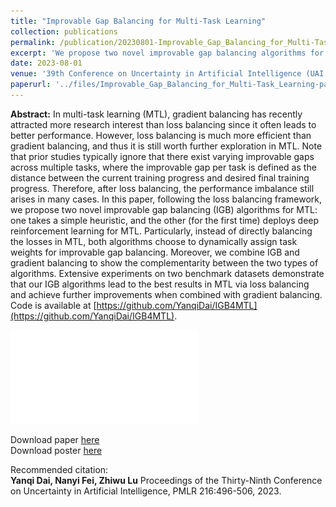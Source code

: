 ```yaml
---
title: "Improvable Gap Balancing for Multi-Task Learning"
collection: publications
permalink: /publication/20230801-Improvable_Gap_Balancing_for_Multi-Task_Learning
excerpt: 'We propose two novel improvable gap balancing algorithms for multi-task learning, instead of the classic loss balancing strategy: one takes a simple heuristic, and the other (for the first time) deploys deep reinforcement learning for MTL.'
date: 2023-08-01
venue: '39th Conference on Uncertainty in Artificial Intelligence (UAI 2023)'
paperurl: '../files/Improvable_Gap_Balancing_for_Multi-Task_Learning-paper.pdf'
---
```

**Abstract:** In multi-task learning (MTL), gradient balancing has recently attracted more research interest than loss balancing since it often leads to better performance. However, loss balancing is much more efficient than gradient balancing, and thus it is still worth further exploration in MTL. Note that prior studies typically ignore that there exist varying improvable gaps across multiple tasks, where the improvable gap per task is defined as the distance between the current training progress and desired final training progress. Therefore, after loss balancing, the performance imbalance still arises in many cases. In this paper, following the loss balancing framework, we propose two novel improvable gap balancing (IGB) algorithms for MTL: one takes a simple heuristic, and the other (for the first time) deploys deep reinforcement learning for MTL. Particularly, instead of directly balancing the losses in MTL, both algorithms choose to dynamically assign task weights for improvable gap balancing. Moreover, we combine IGB and gradient balancing to show the complementarity between the two types of algorithms. Extensive experiments on two benchmark datasets demonstrate that our IGB algorithms lead to the best results in MTL via loss balancing and achieve further improvements when combined with gradient balancing. Code is available at [https://github.com/YanqiDai/IGB4MTL](https://github.com/YanqiDai/IGB4MTL).

![The architecture overview of IGBv2 by applying DRL to MTL.](../files/Improvable_Gap_Balancing_for_Multi-Task_Learning-IGBv2.pdf)

Download paper [here](https://proceedings.mlr.press/v216/dai23a/dai23a.pdf)  
Download poster [here](../files/Improvable_Gap_Balancing_for_Multi-Task_Learning-poster.pdf)

Recommended citation:  
**Yanqi Dai, Nanyi Fei, Zhiwu Lu** Proceedings of the Thirty-Ninth Conference on Uncertainty in Artificial Intelligence, PMLR 216:496-506, 2023.
